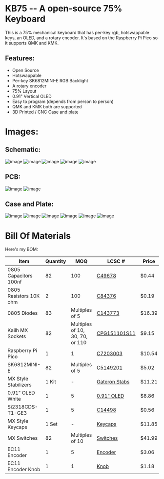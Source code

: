 # KB75 -- A open-source 75% Keyboard
This is a 75% mechanical keyboard that has per-key rgb, hotswappable keys, an OLED, and a rotary encoder. It's based on the Raspberry Pi Pico so it supports QMK and KMK.

## Features:
- Open Source
- Hotswappable
- Per-key SK6812MINI-E RGB Backlight
- A rotary encoder
- 75% Layout
- 0.91" Vertical OLED
- Easy to program (depends from person to person)
- QMK and KMK both are supported
- 3D Printed / CNC Case and plate

# Images:

## Schematic:
![image](https://github.com/user-attachments/assets/8f9fbddf-f599-4532-8b07-f3fd0e9e2acc)
![image](https://github.com/user-attachments/assets/65755e5e-9f7b-4e59-bf23-cc4ad8f4f99c)
![image](https://github.com/user-attachments/assets/df5bc66d-f5ec-4af1-a6f9-a0fd519aaadf)
![image](https://github.com/user-attachments/assets/1e7413e0-e535-4f00-9800-271be43dfc32)
![image](https://github.com/user-attachments/assets/1c719356-ee8c-4351-86d6-308cb0b51cb2)

## PCB:
![image](https://github.com/user-attachments/assets/a401b351-bad8-4a59-9d6a-2a9a9aa4cd20)
![image](https://github.com/user-attachments/assets/5a96142f-f472-45b7-b496-eda47d46aaef)

## Case and Plate:
![image](https://github.com/user-attachments/assets/f8777c07-0f29-49c0-ac6b-cd7815fed17c)
![image](https://github.com/user-attachments/assets/33a885f4-abac-4eb6-9522-66822cb0bcca)
![image](https://github.com/user-attachments/assets/b522e70e-c108-41a9-8228-edf0e8de5088)
![image](https://github.com/user-attachments/assets/864dc1ef-8118-4bdb-a05b-5af3d1dc271e)
![image](https://github.com/user-attachments/assets/dd6a3568-84c5-4c85-8ecf-e7fdb112501c)
![image](https://github.com/user-attachments/assets/979b6574-06b5-48f7-a6d6-333a6c9c4e90)

# Bill Of Materials

Here's my BOM:

| Item                   | Quantity | MOQ            | LCSC #                                                                                                                    |Price |
|------------------------|----------|----------------|---------------------------------------------------------------------------------------------------------------------------|------|
| 0805 Capacitors 100nf  | 82       | 100            | [C49678]([https://lcsc.com/product-detail/Multilayer-Ceramic-Capacitors-MLCC-SMD-SMT_YAGEO-CC0805KRX7R9BB104_C49678.html) |$0.44 |
| 0805 Resistors 10K ohm | 2        | 100            | [C84376](https://lcsc.com/product-detail/Chip-Resistor-Surface-Mount_YAGEO-RC0805FR-0710KL_C84376.html)                   |$0.19 |
| 0805 Diodes            | 83       | Multiples of 5 | [C143773](https://lcsc.com/product-detail/Schottky-Diodes_Kyocera-AVX-SD0805S020S1R0_C143773.html)                        |$16.39|
| Kailh MX Sockets       | 82       | Multiples of 10, 30, 70, or 110 | [CPG151101S11](https://www.aliexpress.com/item/1005007476614771.html)                                    |$9.15 |
| Raspberry Pi Pico      | 1        | 1              | [C7203003](https://lcsc.com/product-detail/Raspberry-Pi_Raspberry-Pi-PICO-W_C7203003.html)                                |$10.54|
| SK6812MINI-E           | 82       | Multiples of 5 | [C5149201](https://www.lcsc.com/product-detail/RGB-LEDs-Built-in-IC_OPSCO-Optoelectronics-SK6812MINI-E_C5149201.html)     |$5.02 |
| MX Style Stabilizers   | 1 Kit    | -              | [Gateron Stabs](https://www.aliexpress.com/item/1005005389406072.html)                                                    |$11.21|
| 0.91" OLED White       | 1        | 5              | [0.91" OLED](https://www.aliexpress.com/item/1005007038294972.html)                                                       |$8.86 |
| Si2318CDS-T1-GE3       | 1        | 5              | [C14498](https://lcsc.com/product-detail/MOSFETs_Vishay-Intertech-Si2318CDS-T1-GE3_C14498.html)                           |$0.56 |
| MX Style Keycaps       | 1 Set    | -              | [Keycaps](https://www.aliexpress.com/item/1005007730150989.html)                                                          |$11.85|
| MX Switches            | 82       | Multiples of 10| [Switches](https://www.aliexpress.com/item/1005006528632637.html)                                                         |$41.99|
| EC11 Encoder           | 1        | 5              | [Encoder](https://www.aliexpress.com/item/32976046900.html)                                                               |$3.06 |
| EC11 Encoder Knob      | 1        | 1              | [Knob](https://www.aliexpress.com/item/1005007576522714.html)                                                             |$1.18 |
